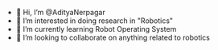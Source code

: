 - 👋 Hi, I’m @AdityaNerpagar
- 👀 I’m interested in doing research in "Robotics"
- 🌱 I’m currently learning Robot Operating System
- 💞️ I’m looking to collaborate on anything related to robotics

<!---
AdityaNerpagar/AdityaNerpagar is a ✨ special ✨ repository because its `README.md` (this file) appears on your GitHub profile.
You can click the Preview link to take a look at your changes.
--->
